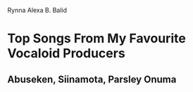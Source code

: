 Rynna Alexa B. Balid
# **Top Songs From My Favourite Vocaloid Producers**
## **Abuseken, Siinamota, Parsley Onuma**
